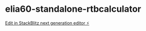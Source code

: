 # elia60-standalone-rtbcalculator

[Edit in StackBlitz next generation editor ⚡️](https://stackblitz.com/~/github.com/matthewdnye/elia60-standalone-rtbcalculator)